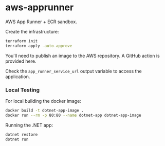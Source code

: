 # aws-apprunner

AWS App Runner + ECR sandbox.

Create the infrastructure:

```sh
terraform init
terraform apply -auto-approve
```

You'll need to publish an image to the AWS repository. A GitHub action is provided here.

Check the `app_runner_service_url` output variable to access the application.

### Local Testing

For local building the docker image:

```sh
docker build -t dotnet-app-image .
docker run --rm -p 80:80 --name dotnet-app dotnet-app-image
```

Running the .NET app:

```sh
dotnet restore
dotnet run
```
